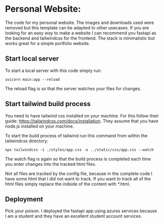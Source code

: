# Personal Website:
The code for my personal website. The images and downloads used were removed but this template can be adapted to other usecases.
If you are looking for an easy way to make a website I can recommend you fastapi as the backend and tailwindcss for the frontend.
The stack is minimalistic but works great for a simple portfolio website.

## Start local server
To start a local server with this code simply run:

`uvicorn main:app --reload`

The reload flag is so that the server watches your files for changes.

## Start tailwind build process
You need to have tailwind css installed on your machine. For this follow their guide: https://tailwindcss.com/docs/installation.
They assume that you have node.js installed on your machine.

To start the build process of tailwind run this command from within the tailwindcss directory:

`npx tailwindcss -i ./styles/app.css -o ../static/css/app.css --watch`

The watch flag is again so that the build process is completed each time you enter changes into the tracked html files.

Not all files are tracked by the config file, because in the complete code I have some html that I did not want to track.
If you want to track all of the html files simply replace the indside of the content with *.html.

## Deployment

Pick your poison. I deployed the fastapi app using azures services because I am a student and they have an excellent student account services.
